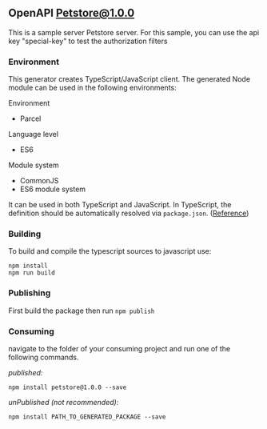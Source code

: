 ## OpenAPI Petstore@1.0.0



This is a sample server Petstore server. For this sample, you can use the api key "special-key" to test the authorization filters

### Environment

This generator creates TypeScript/JavaScript client. The generated Node module can be used in the following environments:

Environment
* Parcel

Language level
* ES6

Module system
* CommonJS
* ES6 module system

It can be used in both TypeScript and JavaScript. In TypeScript, the definition should be automatically resolved via `package.json`. ([Reference](http://www.typescriptlang.org/docs/handbook/typings-for-npm-packages.html))

### Building

To build and compile the typescript sources to javascript use:
```
npm install
npm run build
```

### Publishing

First build the package then run ```npm publish```

### Consuming

navigate to the folder of your consuming project and run one of the following commands.

_published:_

```
npm install petstore@1.0.0 --save
```

_unPublished (not recommended):_

```
npm install PATH_TO_GENERATED_PACKAGE --save
